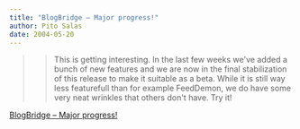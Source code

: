 ```yaml
---
title: "BlogBridge – Major progress!"
author: Pito Salas
date: 2004-05-20
---
```



>>

>> This is getting interesting. In the last few weeks we've added a bunch of
new features and we are now in the final stabilization of this release to make
it suitable as a beta. While it is still way less featurefull than for example
FeedDemon, we do have some very neat wrinkles that others don't have. Try it!


[BlogBridge – Major progress!](None)
